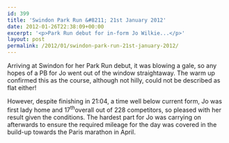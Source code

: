 ```yaml
---
id: 399
title: 'Swindon Park Run &#8211; 21st January 2012'
date: 2012-01-26T22:38:09+00:00
excerpt: '<p>Park Run debut for in-form Jo Wilkie...</p>'
layout: post
permalink: /2012/01/swindon-park-run-21st-january-2012/
---
```

Arriving at Swindon for her Park Run debut, it was blowing a gale, so any hopes of a PB for Jo went out of the window straightaway. The warm up confirmed this as the course, although not hilly, could not be described as flat either! 

However, despite finishing in 21:04, a time well below current form, Jo was first lady home and 17<sup>th</sup>overall out of 228 competitors, so pleased with her result given the conditions. The hardest part for Jo was carrying on afterwards to ensure the required mileage for the day was covered in the build-up towards the Paris marathon in April.